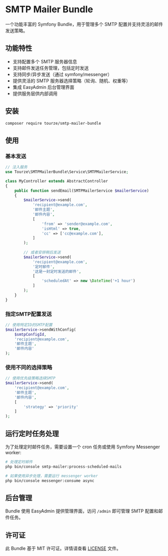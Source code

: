 # SMTP Mailer Bundle

一个功能丰富的 Symfony Bundle，用于管理多个 SMTP 配置并支持灵活的邮件发送策略。

## 功能特性

- 支持配置多个 SMTP 服务器信息
- 支持邮件发送任务管理，包括定时发送
- 支持同步/异步发送（通过 symfony/messenger）
- 提供灵活的 SMTP 服务器选择策略（轮询、随机、权重等）
- 集成 EasyAdmin 后台管理界面
- 提供服务层供内部调用

## 安装

```bash
composer require tourze/smtp-mailer-bundle
```

## 使用

### 基本发送

```php
// 注入服务
use Tourze\SMTPMailerBundle\Service\SMTPMailerService;

class MyController extends AbstractController
{
    public function sendEmail(SMTPMailerService $mailerService)
    {
        $mailerService->send(
            'recipient@example.com',
            '邮件主题',
            '邮件内容',
            [
                'from' => 'sender@example.com',
                'isHtml' => true,
                'cc' => ['cc@example.com'],
            ]
        );
        
        // 或者安排稍后发送
        $mailerService->send(
            'recipient@example.com',
            '定时邮件',
            '这是一封定时发送的邮件',
            [
                'scheduledAt' => new \DateTime('+1 hour')
            ]
        );
    }
}
```

### 指定SMTP配置发送

```php
// 使用特定ID的SMTP配置
$mailerService->sendWithConfig(
    $smtpConfigId,
    'recipient@example.com',
    '邮件主题',
    '邮件内容'
);
```

### 使用不同的选择策略

```php
// 使用优先级策略选择SMTP
$mailerService->send(
    'recipient@example.com',
    '邮件主题',
    '邮件内容',
    [
        'strategy' => 'priority'
    ]
);
```

## 运行定时任务处理

为了处理定时邮件任务，需要设置一个 cron 任务或使用 Symfony Messenger worker:

```bash
# 处理定时邮件
php bin/console smtp-mailer:process-scheduled-mails

# 如果使用异步处理，需要运行 messenger worker
php bin/console messenger:consume async
```

## 后台管理

Bundle 使用 EasyAdmin 提供管理界面，访问 `/admin` 即可管理 SMTP 配置和邮件任务。

## 许可证

此 Bundle 基于 MIT 许可证。详情请查看 [LICENSE](LICENSE) 文件。
